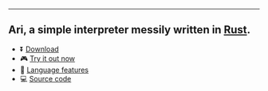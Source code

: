 
***
## **Ari**, a simple interpreter messily written in [**Rust**](https://www.rust-lang.org/).

* ⏬ [Download](https://fongyoong.github.io/ari-docs/setup/download/)
* 🎮 [Try it out now](https://fongyoong.github.io/ari-docs/setup/try/)
* 📖 [Language features](https://fongyoong.github.io/ari-docs/features/overview/)
* 💻 [Source code](https://github.com/FongYoong/ari-lang)